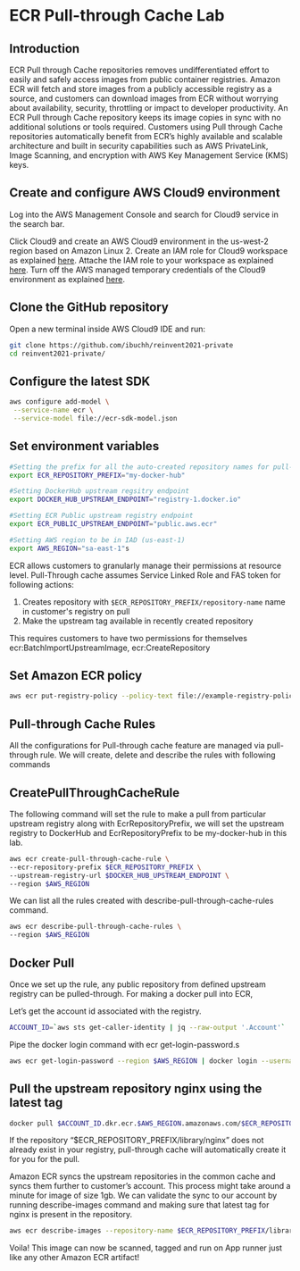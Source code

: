 
# ECR Pull-through Cache Lab

## Introduction 

ECR Pull through Cache repositories removes undifferentiated effort to easily and safely access images from public container registries. Amazon ECR will fetch and store images from a publicly accessible registry as a source, and customers can download images from ECR without worrying about availability, security, throttling or impact to developer productivity. An ECR Pull through Cache repository keeps its image copies in sync with no additional solutions or tools required. Customers using Pull through Cache repositories automatically benefit from ECR’s highly available and scalable architecture and built in security capabilities such as AWS PrivateLink, Image Scanning, and encryption with AWS Key Management Service (KMS) keys.

## Create and configure AWS Cloud9 environment
Log into the AWS Management Console and search for Cloud9 service in the search bar.

Click Cloud9 and create an AWS Cloud9 environment in the us-west-2 region based on Amazon Linux 2. Create an IAM role for Cloud9 workspace as explained [here](https://www.eksworkshop.com/020_prerequisites/iamrole/). Attache the IAM role to your workspace as explained [here](https://www.eksworkshop.com/020_prerequisites/ec2instance/). Turn off the AWS managed temporary credentials of the Cloud9 environment as explained [here](https://www.eksworkshop.com/020_prerequisites/workspaceiam/). 

## Clone the GitHub repository

Open a new terminal inside AWS Cloud9 IDE and run:
```bash
git clone https://github.com/ibuchh/reinvent2021-private
cd reinvent2021-private/
```
## Configure the latest SDK

```bash
aws configure add-model \
 --service-name ecr \
 --service-model file://ecr-sdk-model.json
 ```
## Set environment variables

```bash
#Setting the prefix for all the auto-created repository names for pull-through cache repositories
export ECR_REPOSITORY_PREFIX="my-docker-hub"

#Setting DockerHub upstream regsitry endpoint
export DOCKER_HUB_UPSTREAM_ENDPOINT="registry-1.docker.io"

#Setting ECR Public upstream registry endpoint
export ECR_PUBLIC_UPSTREAM_ENDPOINT="public.aws.ecr"

#Setting AWS region to be in IAD (us-east-1)
export AWS_REGION="sa-east-1"s
```
ECR allows customers to granularly manage their permissions at resource level. Pull-Through cache assumes Service Linked Role and FAS token for following actions:

1. Creates repository with `$ECR_REPOSITORY_PREFIX/repository-name` name in customer's registry on pull
2. Make the upstream tag available in recently created repository

This requires customers to have two permissions for themselves ecr:BatchImportUpstreamImage, ecr:CreateRepository

## Set Amazon ECR policy

```bash
aws ecr put-registry-policy --policy-text file://example-registry-policy.json --region $AWS_REGION
```

## Pull-through Cache Rules

All the configurations for Pull-through cache feature are managed via pull-through rule. We will create, delete and describe the rules with following commands

## CreatePullThroughCacheRule

The following command will set the rule to make a pull from particular upstream registry along with EcrRepositoryPrefix, we will set the upstream registry to DockerHub and EcrRepositoryPrefix to be my-docker-hub in this lab. 


```bash
aws ecr create-pull-through-cache-rule \
--ecr-repository-prefix $ECR_REPOSITORY_PREFIX \
--upstream-registry-url $DOCKER_HUB_UPSTREAM_ENDPOINT \
--region $AWS_REGION
```
We can list all the rules created with describe-pull-through-cache-rules command. 

```bash
aws ecr describe-pull-through-cache-rules \
--region $AWS_REGION
```

## Docker Pull

Once we set up the rule, any public repository from defined upstream registry can be pulled-through. For making a docker pull into ECR,

Let’s get the account id associated with the registry.

```bash
ACCOUNT_ID=`aws sts get-caller-identity | jq --raw-output '.Account'`
```

Pipe the docker login command with ecr get-login-password.s 

```bash
aws ecr get-login-password --region $AWS_REGION | docker login --username AWS --password-stdin $ACCOUNT_ID.dkr.ecr.$AWS_REGION.amazonaws.com
```

## Pull the upstream repository nginx using the latest tag

```bash
docker pull $ACCOUNT_ID.dkr.ecr.$AWS_REGION.amazonaws.com/$ECR_REPOSITORY_PREFIX/library/nginx:latest
```

If the repository “$ECR_REPOSITORY_PREFIX/library/nginx” does not already exist in your registry, pull-through cache will  automatically create it for you for the pull.

Amazon ECR syncs the upstream repositories in the common cache and syncs them further to customer’s account. This process might take around a minute for image of size 1gb. We can validate the sync to our account by running describe-images command and making sure that latest tag for nginx is present in the repository.

```bash
aws ecr describe-images --repository-name $ECR_REPOSITORY_PREFIX/library/nginx --region $AWS_REGION
```

Voila! This image can now be scanned, tagged and run on App runner just like any other Amazon ECR artifact!




